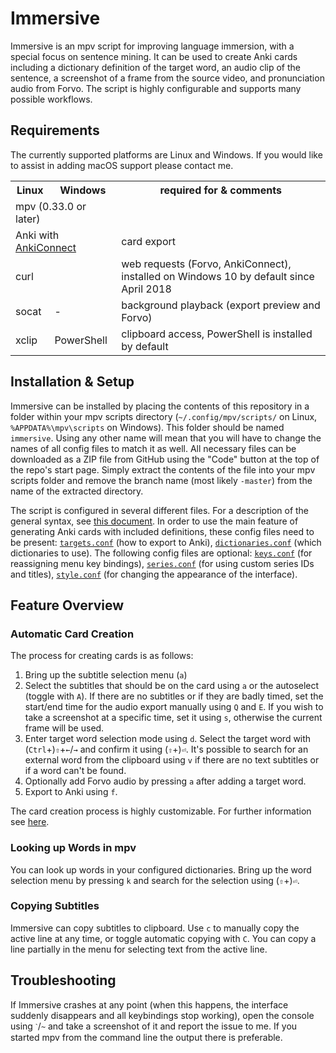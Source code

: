 # Immersive

Immersive is an mpv script for improving language immersion, with a special
focus on sentence mining. It can be used to create Anki cards including a
dictionary definition of the target word, an audio clip of the sentence, a
screenshot of a frame from the source video, and pronunciation audio from
Forvo. The script is highly configurable and supports many possible workflows.

## Requirements

The currently supported platforms are Linux and Windows. If you would like to
assist in adding macOS support please contact me.

<table>
	<tr>
		<th>Linux</th>
		<th>Windows</th>
		<th>required for & comments</th>
	</tr>
	<tr>
		<td colspan="2">mpv (0.33.0 or later)</td>
		<td></td>
	</tr>
	<tr>
		<td colspan="2">
			Anki with <a href="https://ankiweb.net/shared/info/2055492159">AnkiConnect</a>
		</td>
		<td>card export</td>
	</tr>
	<tr>
		<td colspan="2">curl</td>
		<td>web requests (Forvo, AnkiConnect), installed on Windows 10 by default since April 2018</td>
	</tr>
	<tr>
		<td>socat</td>
		<td>-</td>
		<td>background playback (export preview and Forvo)</td>
	</tr>
	<tr>
		<td>xclip</td>
		<td>PowerShell</td>
		<td>clipboard access, PowerShell is installed by default</td>
	</tr>
</table>

## Installation & Setup

Immersive can be installed by placing the contents of this repository in a
folder within your mpv scripts directory (`~/.config/mpv/scripts/` on Linux,
`%APPDATA%\mpv\scripts` on Windows). This folder should be named `immersive`.
Using any other name will mean that you will have to change the names of all
config files to match it as well. All necessary files can be downloaded as a
ZIP file from GitHub using the "Code" button at the top of the repo's start
page. Simply extract the contents of the file into your mpv scripts folder and
remove the branch name (most likely `-master`) from the name of the extracted
directory.

The script is configured in several different files. For a description of the
general syntax, see [this document](doc/config.md). In order to use the main
feature of generating Anki cards with included definitions, these config files
need to be present: [`targets.conf`](doc/targets.md) (how to export to Anki),
[`dictionaries.conf`](doc/dictionaries.md) (which dictionaries to use). The
following config files are optional: [`keys.conf`](doc/keys.md) (for
reassigning menu key bindings), [`series.conf`](doc/series.md) (for using
custom series IDs and titles), [`style.conf`](doc/style.md) (for changing the
appearance of the interface).

## Feature Overview

### Automatic Card Creation

The process for creating cards is as follows:

1. Bring up the subtitle selection menu (`a`)
2. Select the subtitles that should be on the card using `a` or the autoselect
(toggle with `A`). If there are no subtitles or if they are badly timed, set
the start/end time for the audio export manually using `Q` and `E`. If you
wish to take a screenshot at a specific time, set it using `s`, otherwise the
current frame will be used.
3. Enter target word selection mode using `d`. Select the target word with
(`Ctrl`+)`⇧`+`←`/`→` and confirm it using (`⇧`+)`⏎`. It's possible to search
for an external word from the clipboard using `v` if there are no text
subtitles or if a word can't be found.
4. Optionally add Forvo audio by pressing `a` after adding a target word.
5. Export to Anki using `f`.

The card creation process is highly customizable. For further information see
[here](doc/card-export.md).

### Looking up Words in mpv

You can look up words in your configured dictionaries. Bring up the word
selection menu by pressing `k` and search for the selection using (`⇧`+)`⏎`.

### Copying Subtitles

Immersive can copy subtitles to clipboard. Use `c` to manually copy the active
line at any time, or toggle automatic copying with `C`. You can copy a line
partially in the menu for selecting text from the active line.

## Troubleshooting

If Immersive crashes at any point (when this happens, the interface suddenly
disappears and all keybindings stop working), open the console using `ˋ`/`~`
and take a screenshot of it and report the issue to me. If you started mpv
from the command line the output there is preferable.
